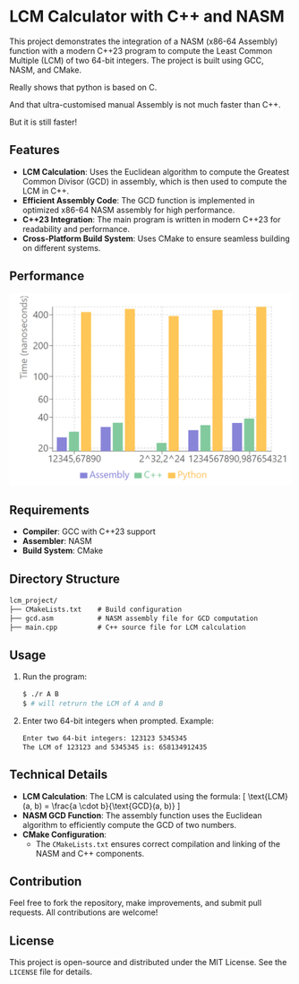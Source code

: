 # LCM Calculator with C++ and NASM

This project demonstrates the integration of a NASM (x86-64 Assembly) function with a modern C++23 program to compute the Least Common Multiple (LCM) of two 64-bit integers. The project is built using GCC, NASM, and CMake.

Really shows that python is based on C.

And that ultra-customised manual Assembly is not much faster than C++.

But it is still faster!

## Features
- **LCM Calculation**: Uses the Euclidean algorithm to compute the Greatest Common Divisor (GCD) in assembly, which is then used to compute the LCM in C++.
- **Efficient Assembly Code**: The GCD function is implemented in optimized x86-64 NASM assembly for high performance.
- **C++23 Integration**: The main program is written in modern C++23 for readability and performance.
- **Cross-Platform Build System**: Uses CMake to ensure seamless building on different systems.

## Performance

![Image](/resources/Untitled.png)

## Requirements
- **Compiler**: GCC with C++23 support
- **Assembler**: NASM
- **Build System**: CMake

## Directory Structure
```
lcm_project/
├── CMakeLists.txt    # Build configuration
├── gcd.asm           # NASM assembly file for GCD computation
├── main.cpp          # C++ source file for LCM calculation
```

## Usage
1. Run the program:
   ```bash
   $ ./r A B
   $ # will retrurn the LCM of A and B
   ```

2. Enter two 64-bit integers when prompted. Example:
   ```
   Enter two 64-bit integers: 123123 5345345
   The LCM of 123123 and 5345345 is: 658134912435
   ```

## Technical Details
- **LCM Calculation**:
  The LCM is calculated using the formula:
  \[
  \text{LCM}(a, b) = \frac{a \cdot b}{\text{GCD}(a, b)}
  \]
- **NASM GCD Function**:
  The assembly function uses the Euclidean algorithm to efficiently compute the GCD of two numbers.
- **CMake Configuration**:
  - The `CMakeLists.txt` ensures correct compilation and linking of the NASM and C++ components.

## Contribution
Feel free to fork the repository, make improvements, and submit pull requests. All contributions are welcome!

## License
This project is open-source and distributed under the MIT License. See the `LICENSE` file for details.


